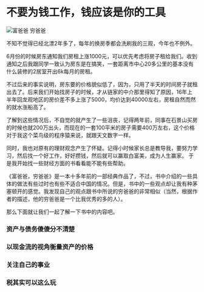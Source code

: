 # 不要为钱工作，钱应该是你的工具

![富爸爸 穷爸爸](http://7xovlo.com1.z0.glb.clouddn.com/51eG7PaBjtL.jpg)


不知不觉得已经北漂2年多了，每年的换房季都会洗刷我的三观，今年也不例外。  

6月份的时候房东通知我们房租上涨1000元，可以优先考虑将房子租给我们。收到通知之后我跟同学一致认为房东是在搞笑，一套距离市中心20多公里的基本没有什么装修的2居室开出6k每月的房租。  

不过后来的事实说明，房东要的价格貌似低了，因为，只用了半天的时间房子就租出去了。后来我们开始找房子的时候，才从链家的中介那里得知了原因，16年上半年回龙观地区的房价差不多上涨了5000，均价达到40000左右，房租自然而然的就水涨船高了。  

了解到这些情况后，不自觉的就产生了一些沮丧，记得两年前，同事在石景山买房的时候也就200万出头，而现在的一套100平米的房子需要400万左右，这个价格对于我这个菜鸟级的程序猿来说，就跟天文数字一样。

同时，我也对原有的理财观念产生了怀疑。记得小时候家长总是教导我，要努力学习，然后找一个好工作，好好攒钱，然后就可以赢取白富美，成为人生赢家。  于是我开始找一些财经方面的书看看能不能有些帮助。  

《富爸爸，穷爸爸》是一本十多年前的一部经典作品了，不过，书中介绍的一些具体的做法有些过时也有些不适合中国的情况。但是，书中的一些观点却让我有种茅塞顿开的感觉。我发现自己的观点跟书中所说的穷爸爸的非常相似（当然，根据作者的描述，他的穷爸爸是一个比我优秀的多的人）。  

那么下面就让我们一起了解一下书中的内容吧。

### 资产与债务傻傻分不清楚

### 以现金流的视角衡量资产的价格

### 关注自己的事业

### 税其实可以这么玩

